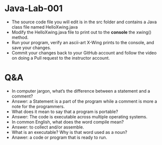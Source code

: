 # Java-Lab-001

* The source code file you will edit is in the src folder and contains a Java class file named HelloXwing.java
* Modify the HelloXwing.java file to print out to the **console** the xwing() method.
* Run your program, verify an ascii-art X-Wing prints to the console, and save your changes.
* Commit your changes back to your GitHub account and follow the video on doing a Pull request to the instructor account.

# Q&A
* In computer jargon, what’s the difference between a statement and a comment?
* Answer: a Statement is a part of the program while a comment is more a note for the programmers.
* What does it mean to say that a program is portable?
* Answer: The code is executable across multiple operating systems.
* In common English, what does the word compile mean?
* Answer: to collect and/or assemble.
* What is an executable? Why is that word used as a noun?
* Anawer: a code or program that is ready to run.
